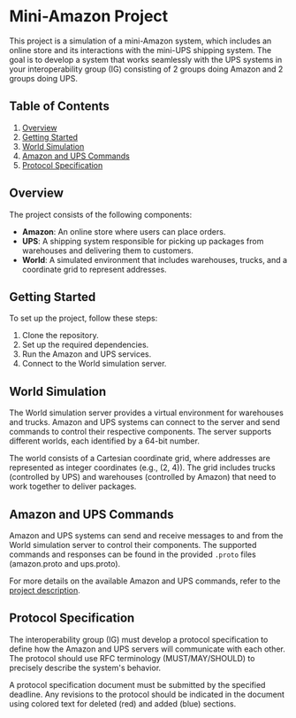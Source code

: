 # Mini-Amazon Project

This project is a simulation of a mini-Amazon system, which includes an online store and its interactions with the mini-UPS shipping system. The goal is to develop a system that works seamlessly with the UPS systems in your interoperability group (IG) consisting of 2 groups doing Amazon and 2 groups doing UPS.

## Table of Contents

1. [Overview](#overview)
2. [Getting Started](#getting-started)
3. [World Simulation](#world-simulation)
4. [Amazon and UPS Commands](#amazon-and-ups-commands)
5. [Protocol Specification](#protocol-specification)

## Overview

The project consists of the following components:

- **Amazon**: An online store where users can place orders.
- **UPS**: A shipping system responsible for picking up packages from warehouses and delivering them to customers.
- **World**: A simulated environment that includes warehouses, trucks, and a coordinate grid to represent addresses.

## Getting Started

To set up the project, follow these steps:

1. Clone the repository.
2. Set up the required dependencies.
3. Run the Amazon and UPS services.
4. Connect to the World simulation server.

## World Simulation

The World simulation server provides a virtual environment for warehouses and trucks. Amazon and UPS systems can connect to the server and send commands to control their respective components. The server supports different worlds, each identified by a 64-bit number.

The world consists of a Cartesian coordinate grid, where addresses are represented as integer coordinates (e.g., (2, 4)). The grid includes trucks (controlled by UPS) and warehouses (controlled by Amazon) that need to work together to deliver packages.

## Amazon and UPS Commands

Amazon and UPS systems can send and receive messages to and from the World simulation server to control their components. The supported commands and responses can be found in the provided `.proto` files (amazon.proto and ups.proto).

For more details on the available Amazon and UPS commands, refer to the [project description](https://github.com/username/mini-amazon/blob/main/Project_Description.pdf).

## Protocol Specification

The interoperability group (IG) must develop a protocol specification to define how the Amazon and UPS servers will communicate with each other. The protocol should use RFC terminology (MUST/MAY/SHOULD) to precisely describe the system's behavior.

A protocol specification document must be submitted by the specified deadline. Any revisions to the protocol should be indicated in the document using colored text for deleted (red) and added (blue) sections.
